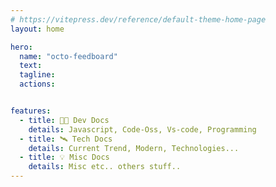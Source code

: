 ```yaml
---
# https://vitepress.dev/reference/default-theme-home-page
layout: home

hero:
  name: "octo-feedboard"
  text: 
  tagline: 
  actions:


features:
  - title: 👨‍💻 Dev Docs
    details: Javascript, Code-Oss, Vs-code, Programming
  - title: 🛰️ Tech Docs
    details: Current Trend, Modern, Technologies...
  - title: 💡 Misc Docs
    details: Misc etc.. others stuff..
---
```


